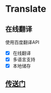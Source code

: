 # Translate
## 在线翻译
使用百度翻译API

- [x] 在线翻译
- [x] 多语言支持
- [x] 本地储存

## [传送门](https://hhp1614.github.io/translate/)

